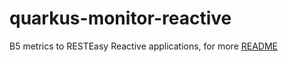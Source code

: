 # quarkus-monitor-reactive
B5 metrics to RESTEasy Reactive applications, for more [README](https://github.com/labbsr0x/quarkus-monitor/blob/master/README.md)
